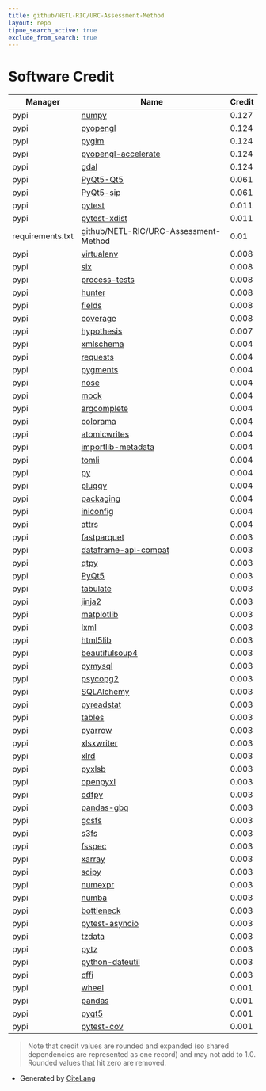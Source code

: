 ```yaml
---
title: github/NETL-RIC/URC-Assessment-Method
layout: repo
tipue_search_active: true
exclude_from_search: true
---
```

# Software Credit

|Manager|Name|Credit|
|-------|----|------|
|pypi|[numpy](https://www.numpy.org)|0.127|
|pypi|[pyopengl](http://pyopengl.sourceforge.net)|0.124|
|pypi|[pyglm](https://github.com/Zuzu-Typ/PyGLM)|0.124|
|pypi|[pyopengl-accelerate](http://pyopengl.sourceforge.net)|0.124|
|pypi|[gdal](http://www.gdal.org)|0.124|
|pypi|[PyQt5-Qt5](https://pypi.org/project/PyQt5-Qt5)|0.061|
|pypi|[PyQt5-sip](https://pypi.org/project/PyQt5-sip)|0.061|
|pypi|[pytest](https://docs.pytest.org/en/latest/)|0.011|
|pypi|[pytest-xdist](https://pypi.org/project/pytest-xdist)|0.011|
|requirements.txt|github/NETL-RIC/URC-Assessment-Method|0.01|
|pypi|[virtualenv](https://pypi.org/project/virtualenv)|0.008|
|pypi|[six](https://pypi.org/project/six)|0.008|
|pypi|[process-tests](https://pypi.org/project/process-tests)|0.008|
|pypi|[hunter](https://pypi.org/project/hunter)|0.008|
|pypi|[fields](https://pypi.org/project/fields)|0.008|
|pypi|[coverage](https://pypi.org/project/coverage)|0.008|
|pypi|[hypothesis](https://pypi.org/project/hypothesis)|0.007|
|pypi|[xmlschema](https://pypi.org/project/xmlschema)|0.004|
|pypi|[requests](https://pypi.org/project/requests)|0.004|
|pypi|[pygments](https://pypi.org/project/pygments)|0.004|
|pypi|[nose](https://pypi.org/project/nose)|0.004|
|pypi|[mock](https://pypi.org/project/mock)|0.004|
|pypi|[argcomplete](https://pypi.org/project/argcomplete)|0.004|
|pypi|[colorama](https://pypi.org/project/colorama)|0.004|
|pypi|[atomicwrites](https://pypi.org/project/atomicwrites)|0.004|
|pypi|[importlib-metadata](https://pypi.org/project/importlib-metadata)|0.004|
|pypi|[tomli](https://pypi.org/project/tomli)|0.004|
|pypi|[py](https://pypi.org/project/py)|0.004|
|pypi|[pluggy](https://pypi.org/project/pluggy)|0.004|
|pypi|[packaging](https://pypi.org/project/packaging)|0.004|
|pypi|[iniconfig](https://pypi.org/project/iniconfig)|0.004|
|pypi|[attrs](https://pypi.org/project/attrs)|0.004|
|pypi|[fastparquet](https://github.com/dask/fastparquet/)|0.003|
|pypi|[dataframe-api-compat](https://github.com/data-apis/dataframe-api-compat)|0.003|
|pypi|[qtpy](https://github.com/spyder-ide/qtpy)|0.003|
|pypi|[PyQt5](https://pypi.org/project/PyQt5)|0.003|
|pypi|[tabulate](https://pypi.org/project/tabulate)|0.003|
|pypi|[jinja2](https://pypi.org/project/jinja2)|0.003|
|pypi|[matplotlib](https://pypi.org/project/matplotlib)|0.003|
|pypi|[lxml](https://pypi.org/project/lxml)|0.003|
|pypi|[html5lib](https://pypi.org/project/html5lib)|0.003|
|pypi|[beautifulsoup4](https://pypi.org/project/beautifulsoup4)|0.003|
|pypi|[pymysql](https://pypi.org/project/pymysql)|0.003|
|pypi|[psycopg2](https://pypi.org/project/psycopg2)|0.003|
|pypi|[SQLAlchemy](https://pypi.org/project/SQLAlchemy)|0.003|
|pypi|[pyreadstat](https://pypi.org/project/pyreadstat)|0.003|
|pypi|[tables](https://pypi.org/project/tables)|0.003|
|pypi|[pyarrow](https://pypi.org/project/pyarrow)|0.003|
|pypi|[xlsxwriter](https://pypi.org/project/xlsxwriter)|0.003|
|pypi|[xlrd](https://pypi.org/project/xlrd)|0.003|
|pypi|[pyxlsb](https://pypi.org/project/pyxlsb)|0.003|
|pypi|[openpyxl](https://pypi.org/project/openpyxl)|0.003|
|pypi|[odfpy](https://pypi.org/project/odfpy)|0.003|
|pypi|[pandas-gbq](https://pypi.org/project/pandas-gbq)|0.003|
|pypi|[gcsfs](https://pypi.org/project/gcsfs)|0.003|
|pypi|[s3fs](https://pypi.org/project/s3fs)|0.003|
|pypi|[fsspec](https://pypi.org/project/fsspec)|0.003|
|pypi|[xarray](https://pypi.org/project/xarray)|0.003|
|pypi|[scipy](https://pypi.org/project/scipy)|0.003|
|pypi|[numexpr](https://pypi.org/project/numexpr)|0.003|
|pypi|[numba](https://pypi.org/project/numba)|0.003|
|pypi|[bottleneck](https://pypi.org/project/bottleneck)|0.003|
|pypi|[pytest-asyncio](https://pypi.org/project/pytest-asyncio)|0.003|
|pypi|[tzdata](https://pypi.org/project/tzdata)|0.003|
|pypi|[pytz](https://pypi.org/project/pytz)|0.003|
|pypi|[python-dateutil](https://pypi.org/project/python-dateutil)|0.003|
|pypi|[cffi](https://pypi.org/project/cffi)|0.003|
|pypi|[wheel](https://github.com/pypa/wheel)|0.001|
|pypi|[pandas](https://pandas.pydata.org)|0.001|
|pypi|[pyqt5](https://www.riverbankcomputing.com/software/pyqt/)|0.001|
|pypi|[pytest-cov](https://github.com/pytest-dev/pytest-cov)|0.001|


> Note that credit values are rounded and expanded (so shared dependencies are represented as one record) and may not add to 1.0. Rounded values that hit zero are removed.


- Generated by [CiteLang](https://github.com/vsoch/citelang)
